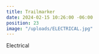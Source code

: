 ```yaml
---
title: Trailmarker
date: 2024-02-15 10:26:00 -06:00
position: 23
image: "/uploads/ELECTRICAL.jpg"
---
```


Electrical